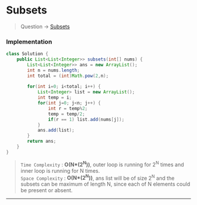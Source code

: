# Subsets
> Question -> [Subsets](https://leetcode.com/problems/subsets/)    

### Implementation
```java
class Solution {
    public List<List<Integer>> subsets(int[] nums) {
        List<List<Integer>> ans = new ArrayList();
        int n = nums.length;
        int total = (int)Math.pow(2,n);
        
        for(int i=0; i<total; i++) {
            List<Integer> list = new ArrayList();
            int temp = i;
            for(int j=0; j<n; j++) {
                int r = temp%2;
                temp = temp/2;
                if(r == 1) list.add(nums[j]);
            }
            ans.add(list);
        }
        return ans;
    }
}
```
> `Time Complexity` : **O(N\*(2<sup>N</sup>))**, outer loop is running for 2<sup>N</sup> times and inner loop is running for N times.                 
> `Space Complexity` : **O(N\*(2<sup>N</sup>))**, ans list will be of size 2<sup>N</sup> and the subsets can be maximum of length N, since each of N elements could be present or absent.
---
